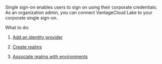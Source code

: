 Single sign-on enables users to sign on using their corporate credentials. As an organization admin, you can connect VantageCloud Lake to your corporate single sign-on.

What to do:

1.  [Add an identity provider](whf1680184025148.md)


1.  [Create realms](ruf1680184116601.md)


1.  [Associate realms with environments](jbj1680184191443.md)


